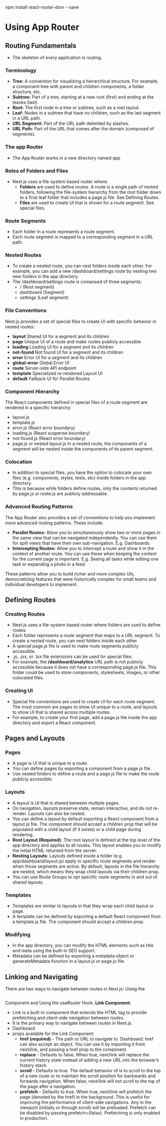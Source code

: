 npm install react-router-dom --save
# Using App Router

## Routing Fundamentals
* The skeleton of every application is routing.

### Terminology
* **Tree:** A convention for visualizing a hierarchical structure. For example, a component tree with parent and children components, a folder structure, etc.
* **Subtree:** Part of a tree, starting at a new root (first) and ending at the leaves (last).
* **Root:** The first node in a tree or subtree, such as a root layout.
* **Leaf:** Nodes in a subtree that have no children, such as the last segment in a URL path.
* **URL Segment:** Part of the URL path delimited by slashes.
* **URL Path:** Part of the URL that comes after the domain (composed of segments).

### The app Router
* The App Router works in a new directory named app

### Roles of Folders and Files
* Next.js uses a file-system based router where:
    * **Folders** are used to define routes. A route is a single path of nested folders, following the file-system hierarchy from the root folder down to a final leaf folder that includes a page.js file. See Defining Routes.
    * **Files** are used to create UI that is shown for a route segment. See special files.

### Route Segments
* Each folder in a route represents a route segment.
* Each route segment is mapped to a corresponding segment in a URL path.

### Nested Routes
* To create a nested route, you can nest folders inside each other. For example, you can add a new /dashboard/settings route by nesting two new folders in the app directory.
* The /dashboard/settings route is composed of three segments:
    * / (Root segment)
    * dashboard (Segment)
    * settings (Leaf segment)

### File Conventions
Next.js provides a set of special files to create UI with specific behavior in nested routes:
* **layout**	Shared UI for a segment and its children
* **page**	Unique UI of a route and make routes publicly accessible
* **loading**	Loading UI for a segment and its children
* **not-found**	Not found UI for a segment and its children
* **error**	Error UI for a segment and its children
* **global-error**	Global Error UI
* **route**	Server-side API endpoint
* **template**	Specialized re-rendered Layout UI
* **default**	Fallback UI for Parallel Routes

### Component Hierarchy
The React components defined in special files of a route segment are rendered in a specific hierarchy:
* layout.js
* template.js
* error.js (React error boundary)
* loading.js (React suspense boundary)
* not-found.js (React error boundary)
* page.js or nested layout.js
In a nested route, the components of a segment will be nested inside the components of its parent segment.

### Colocation
* In addition to special files, you have the option to colocate your own files (e.g. components, styles, tests, etc) inside folders in the app directory.
* This is because while folders define routes, only the contents returned by page.js or route.js are publicly addressable.

### Advanced Routing Patterns
The App Router also provides a set of conventions to help you implement more advanced routing patterns. These include:
* **Parallel Routes:** Allow you to simultaneously show two or more pages in the same view that can be navigated independently. You can use them for split views that have their own sub-navigation. E.g. Dashboards.
* **Intercepting Routes:** Allow you to intercept a route and show it in the context of another route. You can use these when keeping the context for the current page is important. E.g. Seeing all tasks while editing one task or expanding a photo in a feed.

These patterns allow you to build richer and more complex UIs, democratizing features that were historically complex for small teams and individual developers to implement.

## Defining Routes
### Creating Routes
* Next.js uses a file-system based router where folders are used to define routes.
* Each folder represents a route segment that maps to a URL segment. To create a nested route, you can nest folders inside each other.
* A special page.js file is used to make route segments publicly accessible.
* .js, .jsx, or .tsx file extensions can be used for special files.
* For example, the **/dashboard/analytics** URL path is not publicly accessible because it does not have a corresponding page.js file. This folder could be used to store components, stylesheets, images, or other colocated files.

### Creating UI
* Special file conventions are used to create UI for each route segment. The most common are pages to show UI unique to a route, and layouts to show UI that is shared across multiple routes.
* For example, to create your first page, add a page.js file inside the app directory and export a React component.

## Pages and Layouts
### Pages
* A page is UI that is unique to a route.
* You can define pages by exporting a component from a page.js file.
* Use nested folders to define a route and a page.js file to make the route publicly accessible.

### Layouts
* A layout is UI that is shared between multiple pages.
* On navigation, layouts preserve state, remain interactive, and do not re-render. Layouts can also be nested.
* You can define a layout by default exporting a React component from a layout.js file. The component should accept a children prop that will be populated with a child layout (if it exists) or a child page during rendering.
* **Root Layout (Required)**: The root layout is defined at the top level of the app directory and applies to all routes. This layout enables you to modify the initial HTML returned from the server.
* **Nesting Layouts**: Layouts defined inside a folder (e.g. app/dashboard/layout.js) apply to specific route segments and render when those segments are active. By default, layouts in the file hierarchy are nested, which means they wrap child layouts via their children prop.
* You can use Route Groups to opt specific route segments in and out of shared layouts.

### Templates
* Templates are similar to layouts in that they wrap each child layout or page.
* A template can be defined by exporting a default React component from a template.js file. The component should accept a children prop.

### Modifying <head>
* In the app directory, you can modify the <head> HTML elements such as title and meta using the built-in SEO support.
* Metadata can be defined by exporting a metadata object or generateMetadata function in a layout.js or page.js file.

## Linking and Navigating
There are two ways to navigate between routes in Next.js: Using the <pre><Link></pre> Component and Using the useRouter Hook.
**Link Component**:
* Link is a built-in component that extends the HTML <a> tag to provide prefetching and client-side navigation between routes.
* It is the primary way to navigate between routes in Next.js.
* <Link href="/dashboard">Dashboard</Link>
* props available for the Link Component:
  * **href (required)** - The path or URL to navigate to. <Link href="/dashboard">Dashboard</Link>. href can also accept an object. You can use it by importing it from next/link, and passing a href prop to the component.
  * **replace** - Defaults to false. When true, next/link will replace the current history state instead of adding a new URL into the browser’s history stack.
  * **scroll** - Defaults to true. The default behavior of <Link> is to scroll to the top of a new route or to maintain the scroll position for backwards and forwards navigation. When false, next/link will not scroll to the top of the page after a navigation.
  * **prefetch** - Defaults to true. When true, next/link will prefetch the page (denoted by the href) in the background. This is useful for improving the performance of client-side navigations. Any <Link /> in the viewport (initially or through scroll) will be preloaded. Prefetch can be disabled by passing prefetch={false}. Prefetching is only enabled in production.
